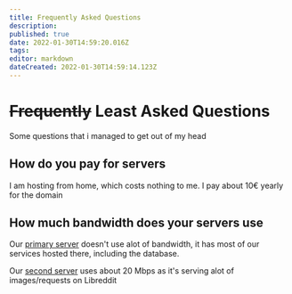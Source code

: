 ```yaml
---
title: Frequently Asked Questions
description: 
published: true
date: 2022-01-30T14:59:20.016Z
tags: 
editor: markdown
dateCreated: 2022-01-30T14:59:14.123Z
---
```


# ~~Frequently~~ Least Asked Questions
Some questions that i managed to get out of my head

## How do you pay for servers
I am hosting from home, which costs nothing to me. I pay about 10€ yearly for the domain

## How much bandwidth does your servers use
Our [primary server](https://monitor.drivet.xyz/report/uptime/79768b9700e1f6363452090e4a20ba71/) doesn't use alot of bandwidth, it has most of our services hosted there, including the database. 

Our [second server](https://monitor.drivet.xyz/report/uptime/c2210a3e7054e4775ca235ace5eb8b4e/) uses about 20 Mbps as it's serving alot of images/requests on Libreddit